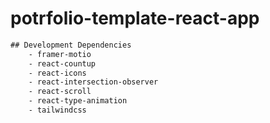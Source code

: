 ﻿# potrfolio-template-react-app

```diff
## Development Dependencies
    - framer-motio
    - react-countup
    - react-icons
    - react-intersection-observer
    - react-scroll
    - react-type-animation
    - tailwindcss
```

